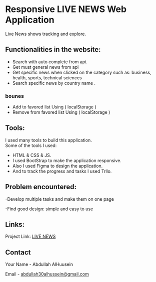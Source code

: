 
# Responsive LIVE NEWS Web Application

Live News shows tracking and explore.

## Functionalities in the website:
- Search with auto complete from api.
- Get must general news from api
- Get specific news when clicked on the category such as: business, health, sports, technical sciences
- Search specific news by country name .

### bounes

- Add to favored list Using ( localStorage )
- Remove from favored list Using ( localStorage )

<h2>Tools:</h2>
<p>I used many tools to build this application. <br>
Some of the tools I used:
</p>
<ul>
<li>HTML & CSS & JS.</li>
<li>I used BootStrap to make the application responsive.</li>
<li>Also I used Figma to design the application.</li>
<li>And to track the progress and tasks I used Trllo.</li>
</ul>

## Problem encountered:

-Develop multiple tasks and make them on one page

-Find good design: simple and easy to use

## Links:
Project Link: [LIVE NEWS](https://abdullahalhussein.github.io/News/)


## Contact

Your Name - Abdullah AlHuusein

Email - abdullah30alhussein@gmail.com

